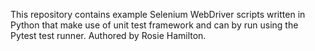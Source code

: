 This repository contains example Selenium WebDriver scripts written in Python that make use of unit test framework and can by run using the Pytest test runner. Authored by Rosie Hamilton.  
